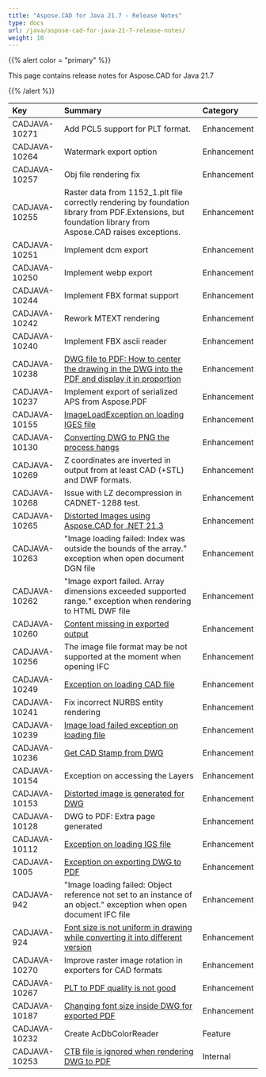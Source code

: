 ```yaml
---
title: "Aspose.CAD for Java 21.7 - Release Notes"
type: docs
url: /java/aspose-cad-for-java-21-7-release-notes/
weight: 10
---
```


{{% alert color = "primary" %}}

This page contains release notes for Aspose.CAD for Java 21.7

{{% /alert %}}


|**Key**|**Summary**|**Category**|
| :- | :- | :- |
| CADJAVA-10271 | Add PCL5  support for PLT format. | Enhancement |
| CADJAVA-10264 | Watermark export option | Enhancement |
| CADJAVA-10257 | Obj file rendering fix | Enhancement |
| CADJAVA-10255 | Raster data from 1152_1.plt file correctly rendering by foundation library from PDF.Extensions, but foundation library from Aspose.CAD raises exceptions. | Enhancement |
| CADJAVA-10251 | Implement dcm export | Enhancement |
| CADJAVA-10250 | Implement webp export | Enhancement |
| CADJAVA-10244 | Implement FBX format support | Enhancement |
| CADJAVA-10242 | Rework MTEXT rendering | Enhancement |
| CADJAVA-10240 | Implement FBX ascii reader | Enhancement |
| CADJAVA-10238 | [DWG file to PDF: How to center the drawing in the DWG into the PDF and display it in proportion ](https://forum.aspose.com/t/dwg-pdf-dwg-pdf/231481/3) | Enhancement |
| CADJAVA-10237 | Implement export of serialized APS from Aspose.PDF | Enhancement |
| CADJAVA-10155 | [ImageLoadException on loading IGES file](https://forum.aspose.com/t/2d-iges-file-image-load-error-why-is-aspose-iges-file-support-very-problematic/229489) | Enhancement |
| CADJAVA-10130 | [Converting DWG to PNG the process hangs](https://forum.aspose.com/t/converting-dwg-to-png/228792) | Enhancement |
| CADJAVA-10269 | Z coordinates are inverted in output from at least CAD (+STL) and DWF formats. | Enhancement |
| CADJAVA-10268 | Issue with LZ decompression in CADNET-1288 test. | Enhancement |
| CADJAVA-10265 | [Distorted Images using Aspose.CAD for .NET 21.3](https://forum.aspose.com/t/distorted-images-in-aspose-version-21-3-0/228417) | Enhancement |
| CADJAVA-10263 | "Image loading failed: Index was outside the bounds of the array." exception when open document DGN file | Enhancement |
| CADJAVA-10262 |  "Image export failed. Array dimensions exceeded supported range." exception when rendering to HTML DWF file | Enhancement |
| CADJAVA-10260 | [Content missing in exported output](https://forum.aspose.com/t/dwg-file-to-pdf-conversion/223967/5) | Enhancement |
| CADJAVA-10256 | The image file format may be not supported at the moment when opening IFC | Enhancement |
| CADJAVA-10249 | [Exception on loading CAD file](https://forum.aspose.com/t/exception-in-loading-a-cadimage-from-a-file/229991) | Enhancement |
| CADJAVA-10241 | Fix incorrect NURBS entity rendering | Enhancement |
| CADJAVA-10239 | [Image load failed exception on loading file](https://forum.aspose.com/t/unable-to-open-attached-file/231331) | Enhancement |
| CADJAVA-10236 | [Get CAD Stamp from DWG](https://forum.aspose.com/t/get-cad-stamp/231767) | Enhancement |
| CADJAVA-10154 | Exception on accessing the Layers | Enhancement |
| CADJAVA-10153 | [Distorted image is generated for DWG](https://forum.aspose.com/t/converting-dwg-to-jpeg-image-is-distorted/229178/3) | Enhancement |
| CADJAVA-10128 | DWG to PDF: Extra page generated | Enhancement |
| CADJAVA-10112 | [Exception on loading IGS file](https://forum.aspose.com/t/iges-file-image-loading-not-working-exception-happens/227410) | Enhancement |
| CADJAVA-1005 | [Exception on exporting DWG to PDF](https://forum.aspose.com/t/aspose-cad-for-java-dwg-pdf/226731/2) | Enhancement |
| CADJAVA-942 | "Image loading failed: Object reference not set to an instance of an object." exception when open document IFC file | Enhancement |
| CADJAVA-924 | [Font size is not uniform in drawing while converting it into different version](https://forum.aspose.com/t/font-size-is-not-uniform-in-drawing-while-converting-it-into-different-version/223079) | Enhancement |
| CADJAVA-10270 | Improve raster image rotation in exporters for CAD formats | Enhancement |
| CADJAVA-10267 | [PLT to PDF quality is not good](https://forum.aspose.com/t/plt-pdf-conversion-quality-bad-c/227336/2) | Enhancement |
| CADJAVA-10187 | [Changing font size inside DWG for exported PDF](https://forum.aspose.com/t/how-to-set-the-dwg-font-size/231733) | Enhancement |
| CADJAVA-10232 | Create AcDbColorReader | Feature |
| CADJAVA-10253 | [CTB file is ignored when rendering DWG to PDF](https://forum.aspose.com/t/convert-dwg-to-pdf-using-ctb/229878) | Internal |
